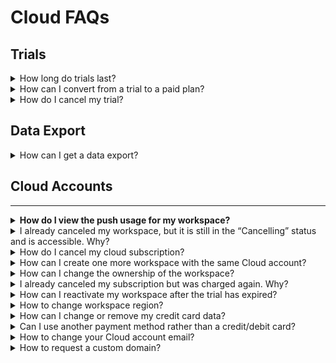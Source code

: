 # Cloud FAQs

## Trials

<details>

<summary>How long do trials last?</summary>

Currently, trials last 30 days.

</details>

<details>

<summary>How can I convert from a trial to a paid plan?</summary>

Our trials are fully featured. So if you enter your card information in the billing section of the [Cloud Console](https://cloud.rocket.chat) your trial will automatically convert to a paid plan at the end of the trial period.

</details>

<details>

<summary>How do I cancel my trial?</summary>

You can cancel your Rocket.Chat workplace directly within the Cloud Console.

</details>

## Data Export

<details>

<summary>How can I get a data export?</summary>

Send an email to **support@rocket.chat** with the address of your workspace. Note: The request will take some time to fulfill.

</details>

## Cloud Accounts

***

<details>

<summary><strong>How do I view the push usage for my workspace?</strong></summary>

To view the push usage for your workspace,&#x20;

* Log in to your [Rocket.Chat Cloud](https://cloud.rocket.chat/home) account.
* Navigate to **Workspace** and click the workspace you want to see usage for.

<img src="../../.gitbook/assets/image (343).png" alt="" data-size="original">

</details>

<details>

<summary>I already canceled my workspace, but it is still in the “Cancelling” status and is accessible. Why?</summary>

If you cancel your workspace in the middle of the billing period, it will be accessible and in the “Cancelling” status till the end of your billing period.

For example, suppose you are charged on the 5th of every month and decide to cancel the subscription on the 20th of December or later. In that case, your workspace will be operational till the 5th of January (this way, we want to allow customers to use what they paid for). After this, it will stop running and switch to “Cancelled.”

</details>

<details>

<summary>How do I cancel my cloud subscription?</summary>

Only the workspace administrator in your [Cloud Console](https://cloud.rocket.chat/) can cancel your subscription.

* &#x20;Navigate to Workspaces.&#x20;
* Click on the kebab menu against the workspace and select **Cancel**. \
  \
  It will stop your subscription and hibernate your server (your server will still exist if you want to return to Rocket.Chat later).

<img src="../../.gitbook/assets/cancel_cloud_subscription (1) (1) (1).png" alt="" data-size="original">

If you need a database dump or want to permanently delete your workspace and all the associated data, submit a [ticket ](https://desk.rocket.chat/portal/en/newticket?departmentId=413244000000006907\&layoutId=413244000000074011)on our Helpdesk or email [support@rocket.chat](mailto:support@rocket.chat) with the respective request.

</details>

<details>

<summary>How can I create one more workspace with the same Cloud account?</summary>

Please, note that only our Cloud engineers can do this. If you want to create an additional workspace, submit a [ticket ](https://desk.rocket.chat/portal/en/newticket?departmentId=413244000000006907\&layoutId=413244000000074011)on our Helpdesk or email [support@rocket.chat](mailto:support@rocket.chat), including the workspace address you want and the plan.

&#x20;\
Additional workspaces are billed based on their usage. So if you have five users on one workspace and ten on the other, you will get billed for them separately.

</details>

<details>

<summary>How can I change the ownership of the workspace?</summary>

If you need to grant the ownership of your workspace to another person or to change the primary email of your workspace, submit a [ticket ](https://desk.rocket.chat/portal/en/newticket?departmentId=413244000000006907\&layoutId=413244000000074011)on our Helpdesk or email [support@rocket.chat](mailto:support@rocket.chat)&#x20;

Submit the ticket from the admin email address (the email address the workspace is registered under). The ticket should contain the email address where the ownership should be granted.

</details>

<details>

<summary>I already canceled my subscription but was charged again. Why?</summary>

We charge our customers afterward, not in advance. It means you are charged for the previous month of use on a particular day of each month.

Suppose you started your trial on December 1st, it expired on December 15th, and your subscription was automatically continued (you added the payment method before the trial expired) - on January 15th, you will receive an invoice for the previous month (December 15th - January 15th).

</details>

<details>

<summary>How can I reactivate my workspace after the trial has expired?</summary>

If your trial has expired, and you didn’t add your payment method to continue your subscription,&#x20;

* Navigate to **Payments** on your [Cloud Console](https://cloud.rocket.chat/).
* Click **Add payment method** to add your card (credit/debit card is the only payment method we currently accept).

</details>

<details>

<summary>How to change workspace region?</summary>

The region is defined upon creation. Customers can not migrate their instances between regions independently. It requires manual work required by Rocket.Chat Cloud team. If you need to switch regions, submit a [ticket ](https://desk.rocket.chat/portal/en/newticket?departmentId=413244000000006907\&layoutId=413244000000074011)on our Helpdesk or email [support@rocket.chat](mailto:support@rocket.chat)&#x20;

</details>

<details>

<summary>How can I change or remove my credit card data?</summary>

You can not delete the card that is the only one (default one) linked to your workspace as well as you can not delete the card that was charged last. For the above caes. you will see the error message “Can't delete last payment option.”

If you need to change the card - add it as a new payment method and make it the default one (after that, you can delete all other cards).

If you want to remove the card information before canceling your subscription, please note that your payment data and all the other data associated with your workspace can only be deleted.&#x20;

To request that, submit a [ticket ](https://desk.rocket.chat/portal/en/newticket?departmentId=413244000000006907\&layoutId=413244000000074011)on our Helpdesk or email [support@rocket.chat](mailto:support@rocket.chat)&#x20;

</details>

<details>

<summary>Can I use another payment method rather than a credit/debit card?</summary>

A credit/debit card is the only payment method we accept at the moment.

For companies paying up-front for a specific period, we provide invoices to pay by wire transfer.

</details>

<details>

<summary>How to change your Cloud account email?</summary>

Cloud account email can be changed at cloud.rocket.chat on the Profile page. If you have difficulties changing the email of the account owner, contact us at support@rocket.chat. The request must be sent from the original account owner's email.

</details>

<details>

<summary>How to request a custom domain?</summary>

To request a custom domain,&#x20;

* Set up a CNAME DNS record for the domain name you want to have pointing to "**cdns.use1.cloud.rocket.chat**" (for US region) and to "**cdns.euc1.cloud.rocket.chat**" (for EU region).&#x20;
* Then,  send us an email to support@rocket.chat so we can make respective changes to your workspace.

Setting a custom domain is available only in the Enterprise Edition offering.

</details>
